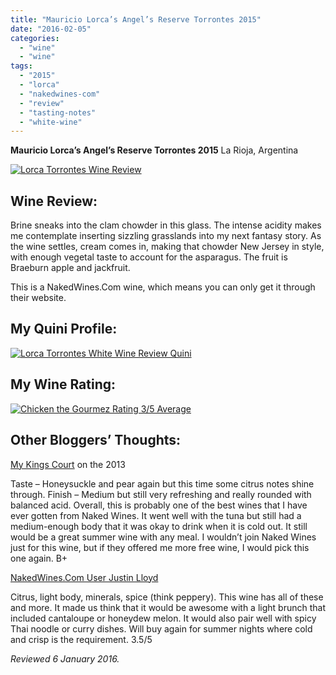```yaml
---
title: "Mauricio Lorca’s Angel’s Reserve Torrontes 2015"
date: "2016-02-05"
categories: 
  - "wine"
  - "wine"
tags: 
  - "2015"
  - "lorca"
  - "nakedwines-com"
  - "review"
  - "tasting-notes"
  - "white-wine"
---
```


**Mauricio Lorca’s Angel’s Reserve Torrontes 2015** La Rioja, Argentina

[![Lorca Torrontes Wine Review](http://s3.amazonaws.com/thegourmez-wpmedia/2016/02/Lorca-Torrontes-334x500.jpg)](http://s3.amazonaws.com/thegourmez-wpmedia/2016/02/Lorca-Torrontes.jpg)

## **Wine Review:**

Brine sneaks into the clam chowder in this glass. The intense acidity makes me contemplate inserting sizzling grasslands into my next fantasy story. As the wine settles, cream comes in, making that chowder New Jersey in style, with enough vegetal taste to account for the asparagus. The fruit is Braeburn apple and jackfruit.

This is a NakedWines.Com wine, which means you can only get it through their website.

## **My Quini Profile:**

[![Lorca Torrontes White Wine Review Quini](http://s3.amazonaws.com/thegourmez-wpmedia/2016/02/Lorca-Torrontes-Quini.jpg)](http://s3.amazonaws.com/thegourmez-wpmedia/2016/02/Lorca-Torrontes-Quini.jpg)

## **My Wine Rating:**

[![Chicken the Gourmez Rating 3/5 Average](http://s3.amazonaws.com/thegourmez-wpmedia/2009/02/rating_chicken11.gif)](http://s3.amazonaws.com/thegourmez-wpmedia/2009/02/rating_chicken11.gif)

## **Other Bloggers’ Thoughts:**

[My Kings Court](http://mykingscourt.com/tag/white-wine/) on the 2013

Taste – Honeysuckle and pear again but this time some citrus notes shine through. Finish – Medium but still very refreshing and really rounded with balanced acid. Overall, this is probably one of the best wines that I have ever gotten from Naked Wines. It went well with the tuna but still had a medium-enough body that it was okay to drink when it is cold out. It still would be a great summer wine with any meal. I wouldn’t join Naked Wines just for this wine, but if they offered me more free wine, I would pick this one again. B+

[NakedWines.Com User Justin Lloyd](https://us.nakedwines.com/wines/mauricio-lorca-angels-selection-torrontes-2015.htm)

Citrus, light body, minerals, spice (think peppery). This wine has all of these and more. It made us think that it would be awesome with a light brunch that included cantaloupe or honeydew melon. It would also pair well with spicy Thai noodle or curry dishes. Will buy again for summer nights where cold and crisp is the requirement. 3.5/5

_Reviewed 6 January 2016._
